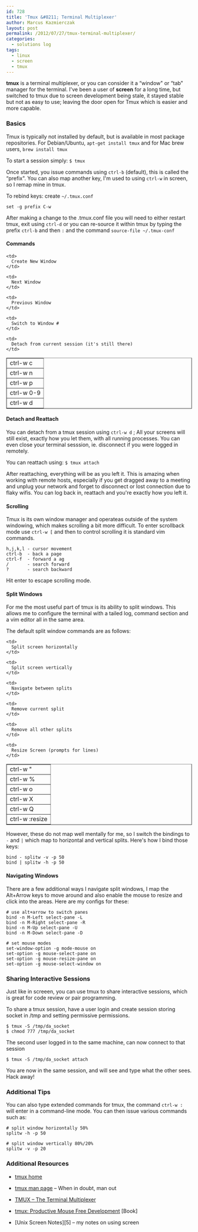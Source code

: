 ```yaml
---
id: 728
title: 'Tmux &#8211; Terminal Multiplexer'
author: Marcus Kazmierczak
layout: post
permalink: /2012/07/27/tmux-terminal-multiplexer/
categories:
  - solutions log
tags:
  - linux
  - screen
  - tmux
---
```

**tmux** is a terminal multiplexer, or you can consider it a &#8220;window" or &#8220;tab" manager for the terminal. I've been a user of **screen** for a long time, but switched to tmux due to screen development being stale, it stayed stable but not as easy to use; leaving the door open for Tmux which is easier and more capable.

### Basics

Tmux is typically not installed by default, but is available in most package repositories. For Debian/Ubuntu, `apt-get install tmux` and for Mac brew users, `brew install tmux`

To start a session simply: `$ tmux`

Once started, you issue commands using `ctrl-b` (default), this is called the &#8220;prefix". You can also map another key, I'm used to using `ctrl-w` in screen, so I remap mine in tmux.

To rebind keys: create `~/.tmux.conf`

    set -g prefix C-w


After making a change to the .tmux.conf file you will need to either restart tmux, exit using `ctrl-d` or you can re-source it within tmux by typing the prefix `ctrl-b` and then `:` and the command `source-file ~/.tmux-conf`

#### Commands

<table cellpadding="6" cellspacing="0" border="1">
  <tr>
    <td>
      ctrl-w c
    </td>

    <td>
      Create New Window
    </td>
  </tr>

  <tr>
    <td>
      ctrl-w n
    </td>

    <td>
      Next Window
    </td>
  </tr>

  <tr>
    <td>
      ctrl-w p
    </td>

    <td>
      Previous Window
    </td>
  </tr>

  <tr>
    <td>
      ctrl-w 0-9
    </td>

    <td>
      Switch to Window #
    </td>
  </tr>

  <tr>
    <td>
      ctrl-w d
    </td>

    <td>
      Detach from current session (it's still there)
    </td>
  </tr>
</table>

#### Detach and Reattach

You can detach from a tmux session using `ctrl-w d` ; All your screens will still exist, exactly how you let them, with all running processes. You can even close your terminal sesssion, ie. disconnect if you were logged in remotely.

You can reattach using: `$ tmux attach`

After reattaching, everything will be as you left it. This is amazing when working with remote hosts, especially if you get dragged away to a meeting and unplug your network and forget to disconnect or lost connection due to flaky wifis. You can log back in, reattach and you're exactly how you left it.

#### Scrolling

Tmux is its own window manager and operateas outside of the system windowing, which makes scrolling a bit more difficult. To enter scrollback mode use `ctrl-w [` and then to control scrolling it is standard vim commands.

    h,j,k,l - cursor movement
    ctrl-b  - back a page
    ctrl-f  - forward a ag
    /       - search forward
    ?       - search backward


Hit enter to escape scrolling mode.

#### Split Windows

For me the most useful part of tmux is its ability to split windows. This allows me to configure the terminal with a tailed log, command section and a vim editor all in the same area.

The default split window commands are as follows:

<table cellpadding="6" cellspacing="0" border="1">
  <tr>
    <td>
      ctrl-w "
    </td>

    <td>
      Split screen horizontally
    </td>
  </tr>

  <tr>
    <td>
      ctrl-w %
    </td>

    <td>
      Split screen vertically
    </td>
  </tr>

  <tr>
    <td>
      ctrl-w o
    </td>

    <td>
      Navigate between splits
    </td>
  </tr>

  <tr>
    <td>
      ctrl-w X
    </td>

    <td>
      Remove current split
    </td>
  </tr>

  <tr>
    <td>
      ctrl-w Q
    </td>

    <td>
      Remove all other splits
    </td>
  </tr>

  <tr>
    <td>
      ctrl-w :resize
    </td>

    <td>
      Resize Screen (prompts for lines)
    </td>
  </tr>
</table>

However, these do not map well mentally for me, so I switch the bindings to `-` and `|` which map to horizontal and vertical splits. Here's how I bind those keys:

    bind - splitw -v -p 50
    bind | splitw -h -p 50


#### Navigating Windows

There are a few additional ways I navigate split windows, I map the Alt+Arrow keys to move around and also enable the mouse to resize and click into the areas. Here are my configs for these:

    # use alt+arrow to switch panes
    bind -n M-Left select-pane -L
    bind -n M-Right select-pane -R
    bind -n M-Up select-pane -U
    bind -n M-Down select-pane -D

    # set mouse modes
    set-window-option -g mode-mouse on
    set-option -g mouse-select-pane on
    set-option -g mouse-resize-pane on
    set-option -g mouse-select-window on


### Sharing Interactive Sessions

Just like in screeen, you can use tmux to share interactive sessions, which is great for code review or pair programming.

To share a tmux session, have a user login and create session storing socket in /tmp and setting permissive permissions.

    $ tmux -S /tmp/da_socket
    $ chmod 777 /tmp/da_socket


The second user logged in to the same machine, can now connect to that session

    $ tmux -S /tmp/da_socket attach


You are now in the same session, and will see and type what the other sees. Hack away!

### Additional Tips

You can also type extended commands for tmux, the command `ctrl-w :` will enter in a command-line mode. You can then issue various commands such as:

    # split window horizontally 50%
    splitw -h -p 50

    # split window vertically 80%/20%
    splitw -v -p 20


### Additional Resources

  * [tmux home][1]

  * [tmux man page][2] &#8211; When in doubt, man out

  * [TMUX &#8211; The Terminal Multiplexer][3]

  * [tmux: Productive Mouse Free Development][4] [Book]

  * [Unix Screen Notes][5] &#8211; my notes on using screen

 [1]: http://tmux.sourceforge.net/
 [2]: http://manpages.ubuntu.com/manpages/precise/en/man1/tmux.1.html
 [3]: http://blog.hawkhost.com/2010/06/28/tmux-the-terminal-multiplexer/
 [4]: /2008/05/01/gnu-screen-utility/
